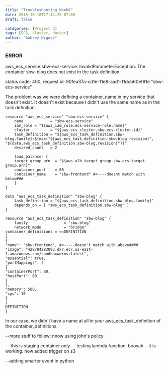 ```yaml
---
title: "Troubleshooting Week8"
date: 2018-10-18T17:14:29-07:00
draft: false

categories: [Project 3]
tags: [ECS, cluster, docker]
author: "Aubrey Nigoza"
---
```



### ERROR ###
aws_ecs_service.sbw-ecs-service: InvalidParameterException: The container sbw-blog does not exist in the task definition.  

status code: 400, request id: 90fea37a-cd1e-11e8-aad1-f1dcb60ef91e "sbw-ecs-service"  

The problem was we were defining a container_name in my service that doesn't exist. It doesn't exist because I didn't use the same name as in the task definition.

    resource "aws_ecs_service" "sbw-ecs-service" {
	    name            = "sbw-ecs-service"
	    iam_role = "${aws_iam_role.ecs-service-role.name}"
	    cluster         = "${aws_ecs_cluster.sbw-ecs-cluster.id}"
	    task_definition = "${aws_ecs_task_definition.sbw-blog.family}:${max("${aws_ecs_task_definition.sbw-blog.revision}", "${data.aws_ecs_task_definition.sbw-blog.revision}")}"
	    desired_count   = 2
	
	    load_balancer {
	    target_group_arn  = "${aws_alb_target_group.sbw-ecs-target-group.arn}"
	    container_port    = 80
	    container_name    = "sbw-frontend" #<----doesnt match with below###
	    }
    }

    data "aws_ecs_task_definition" "sbw-blog" {
	    task_definition = "${aws_ecs_task_definition.sbw-blog.family}"
	    depends_on = [ "aws_ecs_task_definition.sbw-blog" ]
    }

    resource "aws_ecs_task_definition" "sbw-blog" {
	    family                = "sbw-blog"
	    network_mode          = "bridge"
    container_definitions = <<DEFINITION
    [
    {
    "name": "sbw-frontend", #<-----doesn't match with above####
    "image": "429784283093.dkr.ecr.us-east-1.amazonaws.com/sandboxworms:latest",
    "essential": true,
    "portMappings": [
    {
    "containerPort": 80,
    "hostPort": 80
    }
    ],
    "memory": 500,
    "cpu": 10
    }
    ]
    DEFINITION
    }

In our case, we didn't have a name at all in your aws_ecs_task_definition of the container_definitions.




--more stuff to follow: nnow using john's policy

-- this is staging container only
-- testing lambda function. booyah
--it is working. now added trigger on s3

--adding smarter event in python
